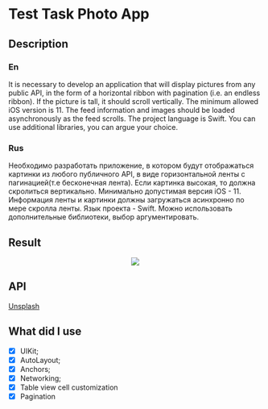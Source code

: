 # Test Task Photo App
## Description
### En
It is necessary to develop an application that will display pictures from any public API, in the form of a horizontal ribbon with pagination (i.e. an endless ribbon).
If the picture is tall, it should scroll vertically. The minimum allowed iOS version is 11. 
The feed information and images should be loaded asynchronously as the feed scrolls. The project language is Swift. 
You can use additional libraries, you can argue your choice.

### Rus
Необходимо разработать приложение, в котором будут отображаться картинки из любого публичного API, в виде горизонтальной ленты с пагинацией(т.е бесконечная лента).
Если картинка высокая, то должна скролиться вертикально. Минимально допустимая версия iOS - 11. 
Информация ленты и картинки должны загружаться асинхронно по мере скролла ленты. Язык проекта - Swift. 
Можно использовать дополнительные библиотеки, выбор аргументировать. 

## Result
<p align="center">
<img src="https://github.com/ipv02/TestTaskPhotoApp/blob/main/TestTaskPhotoApp.gif" /></p>

## API
[Unsplash](https://unsplash.com/developers)  
 

## What did I use
- [x] UIKit;
- [x] AutoLayout;
- [x] Anchors;
- [x] Networking;
- [x] Table view cell customization
- [x] Pagination
